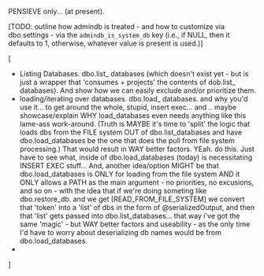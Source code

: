 

PENSIEVE only... (at present).


[TODO: outline how admindb is treated - and how to customize via dbo.settings - via the `admindb_is_system_db` key (i.e., if NULL, then it defaults to 1, otherwise, whatever value is present is used.)]











[



- Listing Databases. dbo.list_ databases (which doesn't exist yet - but is just a wrapper that 'consumes + projects' the contents of dob.list_ databases). And show how we can easily exclude and/or prioritize them. 
- loading/iterating over databases. dbo.load_ databases. and why you'd use it... to get around the whole, stupid, insert exec... and .. maybe showcase/explain WHY load_databases even needs anything like this lame-ass work-around. (Truth is MAYBE it's time to 'split' the logic that loads dbs from the FILE system OUT of dbo.list_databases and have dbo.load_databases be the one that does the pull from file system processing.) That would result in WAY better factors. YEah. do this. Just have to see what, inside of dbo.load_databases (today) is necessitating INSERT EXEC stuff... And, another idea/option MIGHT be that dbo.load_databases is ONLY for loading from the file system AND it ONLY allows a PATH as the main argument - no priorities, no excusions, and so on - with the idea that if we're doing someting like dbo.restore_db. and we get [READ_FROM_FILE_SYSTEM] we convert that 'token' into a 'list' of dbs in the form of @serializedOutput, and then that 'list' gets passed into dbo.list_databases... that way i've got the same 'magic' - but WAY better factors and useability - as the only time I'd have to worry about deserializing db names would be from dbo.load_databases.
- 


]